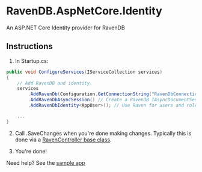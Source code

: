 ﻿# RavenDB.AspNetCore.Identity #
An ASP.NET Core Identity provider for RavenDB

## Instructions ##
1. In Startup.cs:

```csharp
public void ConfigureServices(IServiceCollection services)
{
	// Add RavenDB and identity.
	services
		.AddRavenDb(Configuration.GetConnectionString("RavenDbConnection")) // Create a RavenDB DocumentStore singleton.
		.AddRavenDbAsyncSession() // Create a RavenDB IAsyncDocumentSession for each request.
		.AddRavenDbIdentity<AppUser>(); // Use Raven for users and roles. AppUser is a simple DTO to hold our user data. See https://github.com/JudahGabriel/RavenDB.AspNet.Identity/blob/master/Sample.Web.NetCore/Models/AppUser.cs

	...
}
```

2. Call .SaveChanges when you're done making changes. Typically this is done via a [RavenController base class](https://github.com/JudahGabriel/RavenDB.AspNet.Identity/blob/master/Sample.Web.NetCore/Controllers/RavenController.cs).

3. You're done! 

Need help? See the [sample app](https://github.com/JudahGabriel/RavenDB.AspNet.Identity/tree/master/Sample.Web.NetCore)
